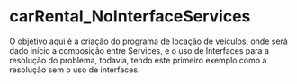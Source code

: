 # carRental_NoInterfaceServices

O objetivo aqui é a criação do programa de locação de veículos, onde será dado início a composição entre Services, e o uso de Interfaces para a resolução do problema, todavia, tendo este primeiro exemplo como a resolução sem o uso de interfaces.
